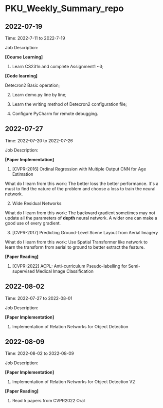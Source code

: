 # PKU_Weekly_Summary_repo

## 2022-07-19

Time: 2022-7-11 to 2022-7-19

Job Description:

**[Course Learning]**

1. Learn CS231n and complete Assignment1 ~3;

**[Code learning]**

Detecron2 Basic operation;

2. Learn demo.py line by line;

3. Learn the writing method of Detecron2 configuration file;

4. Configure PyCharm for remote debugging.

## 2022-07-27

Time: 2022-07-20 to 2022-07-26

Job Description:

**[Paper Implementation]**

1. [CVPR-2016] Ordinal Regression with Multiple Output CNN for Age Estimation

What do I learn from this work: The better loss the better performance. It's a must to find the nature of the problem and choose a loss to train the neural network.

2. Wide Residual Networks

What do I learn from this work: The backward gradient sometimes may not update all the parameters of **depth** neural network. A wider one can make a good use of every gradient.

3. [CVPR-2017] Predicting Ground-Level Scene Layout from Aerial Imagery

What do I learn from this work: Use Spatial Transformer like network to learn the transform from aerial to ground to better extract the feature.

**[Paper Reading]**

1. [CVPR-2022] ACPL: Anti-curriculum Pseudo-labelling for Semi-supervised Medical Image Classification

## 2022-08-02

Time: 2022-07-27 to 2022-08-01

Job Description:

**[Paper Implementation]**

1. Implementation of Relation Networks for Object Detection

## 2022-08-09

Time: 2022-08-02 to 2022-08-09

Job Description:

**[Paper Implementation]**

1. Implementation of Relation Networks for Object Detection V2

**[Paper Reading]**

1. Read 5 papers from CVPR2022 Oral
